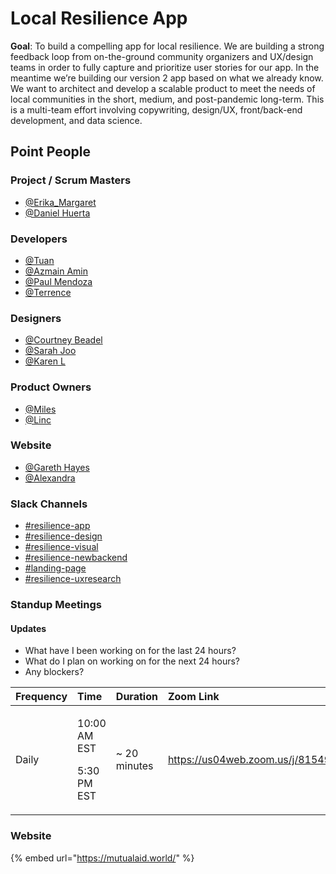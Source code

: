# Local Resilience App

**Goal**: To build a compelling app for local resilience. We are building a strong feedback loop from on-the-ground community organizers and UX/design teams in order to fully capture and prioritize user stories for our app. In the meantime we’re building our version 2 app based on what we already know. We want to architect and develop a scalable product to meet the needs of local communities in the short, medium, and post-pandemic long-term. This is a multi-team effort involving copywriting, design/UX, front/back-end development, and data science. 

## **Point People**

### **Project / Scrum Masters**

* [@Erika\_Margaret](https://mutualaidworld.slack.com/team/U010AHXUN72) 
* [@Daniel Huerta](https://mutualaidworld.slack.com)

### **Developers**

* [@Tuan](https://mutualaidworld.slack.com/team/UVD8UBX0B) 
* [@Azmain Amin](https://mutualaidworld.slack.com/team/U010CJL9F2T)
* [@Paul Mendoza](https://app.slack.com/team/U011F9USMMF)
* [@Terrence](https://app.slack.com/team/U010CLC1R6J)

### **Designers**

* [@Courtney Beadel](https://mutualaidworld.slack.com)
* [@Sarah Joo](https://mutualaidworld.slack.com)
* [@Karen L](https://mutualaidworld.slack.com)

### **Product Owners**

* [@Miles](https://mutualaidworld.slack.com/team/U0109L8SYH3) 
* [@Linc](https://mutualaidworld.slack.com/team/UVDGL2V97) 

### **Website**

* [@Gareth Hayes](https://app.slack.com/team/U011J9S1VMX)
* [@Alexandra](https://app.slack.com/team/U011BKP4NHM)

### **Slack Channels**

* [\#resilience-app](https://mutualaidworld.slack.com/archives/C010VC3EN2G)
* [\#resilience-design](https://mutualaidworld.slack.com)
* [\#resilience-visual](https://mutualaidworld.slack.com)
* [\#resilience-newbackend](https://mutualaidworld.slack.com)
* [\#landing-page](https://mutualaidworld.slack.com)
* [\#resilience-uxresearch](https://mutualaidworld.slack.com)

### Standup Meetings

#### Updates

* What have I been working on for the last 24 hours?
* What do I plan on working on for the next 24 hours?
* Any blockers?

<table>
  <thead>
    <tr>
      <th style="text-align:left">Frequency</th>
      <th style="text-align:left">Time</th>
      <th style="text-align:left">Duration</th>
      <th style="text-align:left">Zoom Link</th>
    </tr>
  </thead>
  <tbody>
    <tr>
      <td style="text-align:left">Daily</td>
      <td style="text-align:left">
        <p>10:00 AM EST</p>
        <p>5:30 PM EST</p>
      </td>
      <td style="text-align:left">~ 20 minutes</td>
      <td style="text-align:left"><a href="https://us04web.zoom.us/j/815495144">https://us04web.zoom.us/j/815495144</a>
      </td>
    </tr>
  </tbody>
</table>

### **Website**

{% embed url="https://mutualaid.world/" %}



